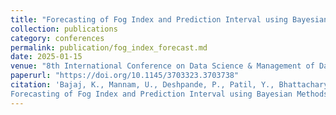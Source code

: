 ```yaml
---
title: "Forecasting of Fog Index and Prediction Interval using Bayesian Methods"
collection: publications
category: conferences
permalink: publication/fog_index_forecast.md
date: 2025-01-15
venue: "8th International Conference on Data Science & Management of Data (CODS-COMAD 2024)"
paperurl: "https://doi.org/10.1145/3703323.3703738"
citation: 'Bajaj, K., Mannam, U., Deshpande, P., Patil, Y., Bhattacharya, A., & Tripathi, S. (2024, December 21). 
Forecasting of Fog Index and Prediction Interval using Bayesian Methods. 8th International Conference on Data Science and Management of Data (12th ACM IKDD CODS and 30th COMAD). https://doi.org/10.1145/3703323.3703738'
---
```


